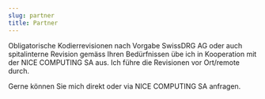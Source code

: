 ```yaml
---
slug: partner
title: Partner
---
```


Obligatorische Kodierrevisionen nach Vorgabe SwissDRG AG oder auch spitalinterne Revision gemäss Ihren Bedürfnissen übe ich in Kooperation mit der NICE COMPUTING SA aus. Ich führe die Revisionen vor Ort/remote durch.

Gerne können Sie mich direkt oder via NICE COMPUTING SA anfragen.

